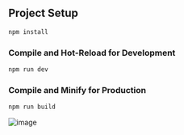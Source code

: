 

## Project Setup

```sh
npm install
```

### Compile and Hot-Reload for Development

```sh
npm run dev
```

### Compile and Minify for Production

```sh
npm run build
```

![image](https://github.com/xyt20021011xy/javaweb-vue/assets/99718704/9244fdb4-d49a-4b83-be95-0f6daeb0fbdb)
